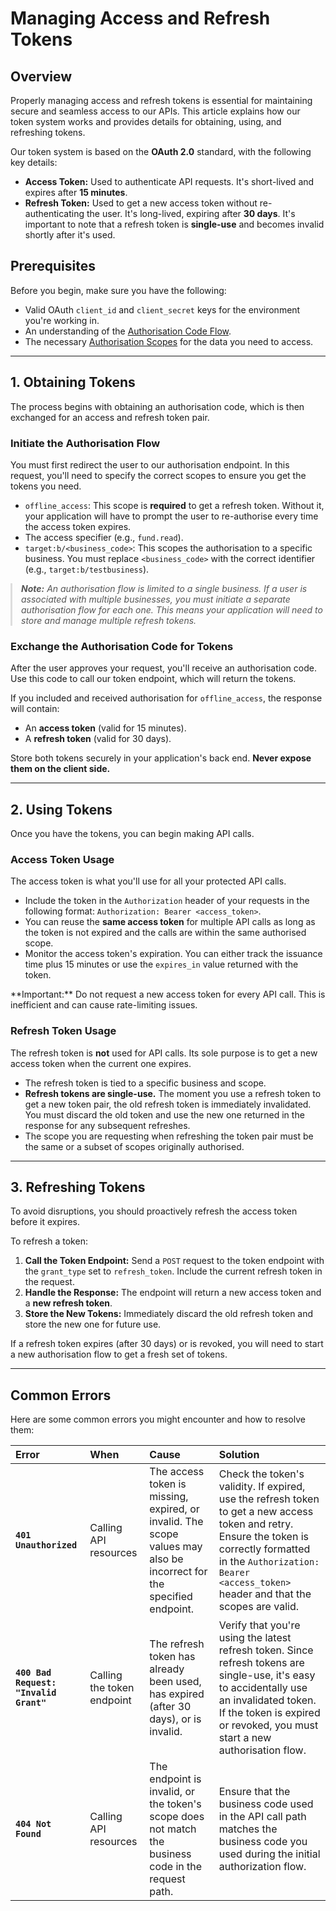 # Managing Access and Refresh Tokens

## Overview
Properly managing access and refresh tokens is essential for maintaining secure and seamless access to our APIs. This article explains how our token system works and provides details for obtaining, using, and refreshing tokens.

Our token system is based on the **OAuth 2.0** standard, with the following key details:

- **Access Token:** Used to authenticate API requests. It's short-lived and expires after **15 minutes**.
- **Refresh Token:** Used to get a new access token without re-authenticating the user. It's long-lived, expiring after **30 days**. It's important to note that a refresh token is **single-use** and becomes invalid shortly after it's used.

## Prerequisites
Before you begin, make sure you have the following:

- Valid OAuth `client_id` and `client_secret` keys for the environment you're working in.
- An understanding of the [Authorisation Code Flow](./authorization-code-flow.md).
- The necessary [Authorisation Scopes](./authorisation-scopes.md) for the data you need to access.

---

## 1. Obtaining Tokens
The process begins with obtaining an authorisation code, which is then exchanged for an access and refresh token pair.

### Initiate the Authorisation Flow
You must first redirect the user to our authorisation endpoint. In this request, you'll need to specify the correct scopes to ensure you get the tokens you need.

- `offline_access`: This scope is **required** to get a refresh token. Without it, your application will have to prompt the user to re-authorise every time the access token expires.
- The access specifier (e.g., `fund.read`).
- `target:b/<business_code>`: This scopes the authorisation to a specific business. You must replace `<business_code>` with the correct identifier (e.g., `target:b/testbusiness`).

<div style="font-style: italic; color: #555; border-left: 3px solid #ddd; padding-left: 1em; margin: 1em 0;">
  <strong>Note:</strong> An authorisation flow is limited to a single business. If a user is associated with multiple businesses, you must initiate a separate authorisation flow for each one. This means your application will need to store and manage multiple refresh tokens.
</div>

### Exchange the Authorisation Code for Tokens
After the user approves your request, you'll receive an authorisation code. Use this code to call our token endpoint, which will return the tokens.

If you included and received authorisation for `offline_access`, the response will contain:
- An **access token** (valid for 15 minutes).
- A **refresh token** (valid for 30 days).

Store both tokens securely in your application's back end. **Never expose them on the client side.**

---

## 2. Using Tokens
Once you have the tokens, you can begin making API calls.

### Access Token Usage
The access token is what you'll use for all your protected API calls.

- Include the token in the `Authorization` header of your requests in the following format: `Authorization: Bearer <access_token>`.
- You can reuse the **same access token** for multiple API calls as long as the token is not expired and the calls are within the same authorised scope.
- Monitor the access token's expiration. You can either track the issuance time plus 15 minutes or use the `expires_in` value returned with the token.

<sl-alert open variant="warning">
  <sl-icon slot="icon" name="exclamation-triangle"></sl-icon>
  **Important:** Do not request a new access token for every API call. This is inefficient and can cause rate-limiting issues.
</sl-alert>

### Refresh Token Usage
The refresh token is **not** used for API calls. Its sole purpose is to get a new access token when the current one expires.

- The refresh token is tied to a specific business and scope.
- **Refresh tokens are single-use.** The moment you use a refresh token to get a new token pair, the old refresh token is immediately invalidated. You must discard the old token and use the new one returned in the response for any subsequent refreshes.
- The scope you are requesting when refreshing the token pair must be the same or a subset of scopes originally authorised.

---

## 3. Refreshing Tokens
To avoid disruptions, you should proactively refresh the access token before it expires.

To refresh a token:
1.  **Call the Token Endpoint:** Send a `POST` request to the token endpoint with the `grant_type` set to `refresh_token`. Include the current refresh token in the request.
2.  **Handle the Response:** The endpoint will return a new access token and a **new refresh token**.
3.  **Store the New Tokens:** Immediately discard the old refresh token and store the new one for future use.

If a refresh token expires (after 30 days) or is revoked, you will need to start a new authorisation flow to get a fresh set of tokens.

---

## Common Errors
Here are some common errors you might encounter and how to resolve them:

| Error | When | Cause | Solution |
| :--- | :--- | :--- | :--- |
| **`401 Unauthorized`** | Calling API resources | The access token is missing, expired, or invalid. The scope values may also be incorrect for the specified endpoint. | Check the token's validity. If expired, use the refresh token to get a new access token and retry. Ensure the token is correctly formatted in the `Authorization: Bearer <access_token>` header and that the scopes are valid. |
| **`400 Bad Request: "Invalid Grant"`** | Calling the token endpoint | The refresh token has already been used, has expired (after 30 days), or is invalid. | Verify that you're using the latest refresh token. Since refresh tokens are single-use, it's easy to accidentally use an invalidated token. If the token is expired or revoked, you must start a new authorisation flow. |
| **`404 Not Found`** | Calling API resources | The endpoint is invalid, or the token's scope does not match the business code in the request path. | Ensure that the business code used in the API call path matches the business code you used during the initial authorization flow. |
